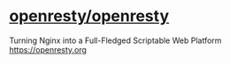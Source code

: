 # [openresty/openresty](https://github.com/openresty/openresty)

Turning Nginx into a Full-Fledged Scriptable Web Platform https://openresty.org
